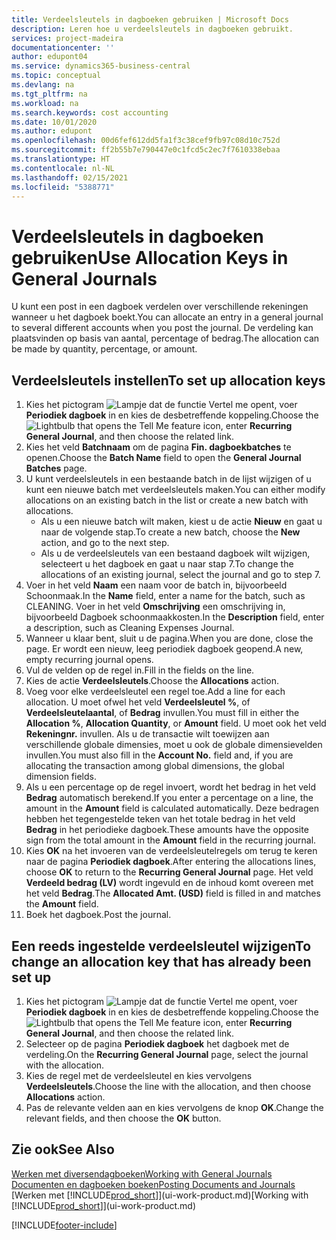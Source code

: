 ```yaml
---
title: Verdeelsleutels in dagboeken gebruiken | Microsoft Docs
description: Leren hoe u verdeelsleutels in dagboeken gebruikt.
services: project-madeira
documentationcenter: ''
author: edupont04
ms.service: dynamics365-business-central
ms.topic: conceptual
ms.devlang: na
ms.tgt_pltfrm: na
ms.workload: na
ms.search.keywords: cost accounting
ms.date: 10/01/2020
ms.author: edupont
ms.openlocfilehash: 00d6fef612dd5fa1f3c38cef9fb97c08d10c752d
ms.sourcegitcommit: ff2b55b7e790447e0c1fcd5c2ec7f7610338ebaa
ms.translationtype: HT
ms.contentlocale: nl-NL
ms.lasthandoff: 02/15/2021
ms.locfileid: "5388771"
---
```

# <a name="use-allocation-keys-in-general-journals"></a><span data-ttu-id="3c770-103">Verdeelsleutels in dagboeken gebruiken</span><span class="sxs-lookup"><span data-stu-id="3c770-103">Use Allocation Keys in General Journals</span></span>
<span data-ttu-id="3c770-104">U kunt een post in een dagboek verdelen over verschillende rekeningen wanneer u het dagboek boekt.</span><span class="sxs-lookup"><span data-stu-id="3c770-104">You can allocate an entry in a general journal to several different accounts when you post the journal.</span></span> <span data-ttu-id="3c770-105">De verdeling kan plaatsvinden op basis van aantal, percentage of bedrag.</span><span class="sxs-lookup"><span data-stu-id="3c770-105">The allocation can be made by quantity, percentage, or amount.</span></span>

## <a name="to-set-up-allocation-keys"></a><span data-ttu-id="3c770-106">Verdeelsleutels instellen</span><span class="sxs-lookup"><span data-stu-id="3c770-106">To set up allocation keys</span></span>
1. <span data-ttu-id="3c770-107">Kies het pictogram ![Lampje dat de functie Vertel me opent](media/ui-search/search_small.png "Vertel me wat u wilt doen"), voer **Periodiek dagboek** in en kies de desbetreffende koppeling.</span><span class="sxs-lookup"><span data-stu-id="3c770-107">Choose the ![Lightbulb that opens the Tell Me feature](media/ui-search/search_small.png "Tell me what you want to do") icon, enter **Recurring General Journal**, and then choose the related link.</span></span>
2. <span data-ttu-id="3c770-108">Kies het veld **Batchnaam** om de pagina **Fin. dagboekbatches** te openen.</span><span class="sxs-lookup"><span data-stu-id="3c770-108">Choose the **Batch Name** field to open the **General Journal Batches** page.</span></span>
3. <span data-ttu-id="3c770-109">U kunt verdeelsleutels in een bestaande batch in de lijst wijzigen of u kunt een nieuwe batch met verdeelsleutels maken.</span><span class="sxs-lookup"><span data-stu-id="3c770-109">You can either modify allocations on an existing batch in the list or create a new batch with allocations.</span></span>
   * <span data-ttu-id="3c770-110">Als u een nieuwe batch wilt maken, kiest u de actie **Nieuw** en gaat u naar de volgende stap.</span><span class="sxs-lookup"><span data-stu-id="3c770-110">To create a new batch, choose the **New** action, and go to the next step.</span></span>
   * <span data-ttu-id="3c770-111">Als u de verdeelsleutels van een bestaand dagboek wilt wijzigen, selecteert u het dagboek en gaat u naar stap 7.</span><span class="sxs-lookup"><span data-stu-id="3c770-111">To change the allocations of an existing journal, select the journal and go to step 7.</span></span>    
4. <span data-ttu-id="3c770-112">Voer in het veld **Naam** een naam voor de batch in, bijvoorbeeld Schoonmaak.</span><span class="sxs-lookup"><span data-stu-id="3c770-112">In the **Name** field, enter a name for the batch, such as CLEANING.</span></span> <span data-ttu-id="3c770-113">Voer in het veld **Omschrijving** een omschrijving in, bijvoorbeeld Dagboek schoonmaakkosten.</span><span class="sxs-lookup"><span data-stu-id="3c770-113">In the **Description** field, enter a description, such as Cleaning Expenses Journal.</span></span>
5. <span data-ttu-id="3c770-114">Wanneer u klaar bent, sluit u de pagina.</span><span class="sxs-lookup"><span data-stu-id="3c770-114">When you are done, close the page.</span></span> <span data-ttu-id="3c770-115">Er wordt een nieuw, leeg periodiek dagboek geopend.</span><span class="sxs-lookup"><span data-stu-id="3c770-115">A new, empty recurring journal opens.</span></span>
6. <span data-ttu-id="3c770-116">Vul de velden op de regel in.</span><span class="sxs-lookup"><span data-stu-id="3c770-116">Fill in the fields on the line.</span></span>
7. <span data-ttu-id="3c770-117">Kies de actie **Verdeelsleutels**.</span><span class="sxs-lookup"><span data-stu-id="3c770-117">Choose the **Allocations** action.</span></span>
8. <span data-ttu-id="3c770-118">Voeg voor elke verdeelsleutel een regel toe.</span><span class="sxs-lookup"><span data-stu-id="3c770-118">Add a line for each allocation.</span></span> <span data-ttu-id="3c770-119">U moet ofwel het veld **Verdeelsleutel %**, of **Verdeelsleutelaantal**, of **Bedrag** invullen.</span><span class="sxs-lookup"><span data-stu-id="3c770-119">You must fill in either the **Allocation %**, **Allocation Quantity**, or **Amount** field.</span></span> <span data-ttu-id="3c770-120">U moet ook het veld **Rekeningnr.** invullen. Als u de transactie wilt toewijzen aan verschillende globale dimensies, moet u ook de globale dimensievelden invullen.</span><span class="sxs-lookup"><span data-stu-id="3c770-120">You must also fill in the **Account No.** field and, if you are allocating the transaction among global dimensions, the global dimension fields.</span></span>
9. <span data-ttu-id="3c770-121">Als u een percentage op de regel invoert, wordt het bedrag in het veld **Bedrag** automatisch berekend.</span><span class="sxs-lookup"><span data-stu-id="3c770-121">If you enter a percentage on a line, the amount in the **Amount** field is calculated automatically.</span></span> <span data-ttu-id="3c770-122">Deze bedragen hebben het tegengestelde teken van het totale bedrag in het veld **Bedrag** in het periodieke dagboek.</span><span class="sxs-lookup"><span data-stu-id="3c770-122">These amounts have the opposite sign from the total amount in the **Amount** field in the recurring journal.</span></span>
10. <span data-ttu-id="3c770-123">Kies **OK** na het invoeren van de verdeelsleutelregels om terug te keren naar de pagina **Periodiek dagboek**.</span><span class="sxs-lookup"><span data-stu-id="3c770-123">After entering the allocations lines, choose **OK** to return to the **Recurring General Journal** page.</span></span> <span data-ttu-id="3c770-124">Het veld **Verdeeld bedrag (LV)** wordt ingevuld en de inhoud komt overeen met het veld **Bedrag**.</span><span class="sxs-lookup"><span data-stu-id="3c770-124">The **Allocated Amt. (USD)** field is filled in and matches the **Amount** field.</span></span>
11. <span data-ttu-id="3c770-125">Boek het dagboek.</span><span class="sxs-lookup"><span data-stu-id="3c770-125">Post the journal.</span></span>

## <a name="to-change-an-allocation-key-that-has-already-been-set-up"></a><span data-ttu-id="3c770-126">Een reeds ingestelde verdeelsleutel wijzigen</span><span class="sxs-lookup"><span data-stu-id="3c770-126">To change an allocation key that has already been set up</span></span>
1. <span data-ttu-id="3c770-127">Kies het pictogram ![Lampje dat de functie Vertel me opent](media/ui-search/search_small.png "Vertel me wat u wilt doen"), voer **Periodiek dagboek** in en kies de desbetreffende koppeling.</span><span class="sxs-lookup"><span data-stu-id="3c770-127">Choose the ![Lightbulb that opens the Tell Me feature](media/ui-search/search_small.png "Tell me what you want to do") icon, enter **Recurring General Journal**, and then choose the related link.</span></span>
2. <span data-ttu-id="3c770-128">Selecteer op de pagina **Periodiek dagboek** het dagboek met de verdeling.</span><span class="sxs-lookup"><span data-stu-id="3c770-128">On the **Recurring General Journal** page, select the journal with the allocation.</span></span>
3. <span data-ttu-id="3c770-129">Kies de regel met de verdeelsleutel en kies vervolgens **Verdeelsleutels**.</span><span class="sxs-lookup"><span data-stu-id="3c770-129">Choose the line with the allocation, and then choose **Allocations** action.</span></span>
4. <span data-ttu-id="3c770-130">Pas de relevante velden aan en kies vervolgens de knop **OK**.</span><span class="sxs-lookup"><span data-stu-id="3c770-130">Change the relevant fields, and then choose the **OK** button.</span></span>

## <a name="see-also"></a><span data-ttu-id="3c770-131">Zie ook</span><span class="sxs-lookup"><span data-stu-id="3c770-131">See Also</span></span>
[<span data-ttu-id="3c770-132">Werken met diversendagboeken</span><span class="sxs-lookup"><span data-stu-id="3c770-132">Working with General Journals</span></span>](ui-work-general-journals.md)  
[<span data-ttu-id="3c770-133">Documenten en dagboeken boeken</span><span class="sxs-lookup"><span data-stu-id="3c770-133">Posting Documents and Journals</span></span>](ui-post-documents-journals.md)  
<span data-ttu-id="3c770-134">[Werken met [!INCLUDE[prod_short](includes/prod_short.md)]](ui-work-product.md)</span><span class="sxs-lookup"><span data-stu-id="3c770-134">[Working with [!INCLUDE[prod_short](includes/prod_short.md)]](ui-work-product.md)</span></span>


[!INCLUDE[footer-include](includes/footer-banner.md)]